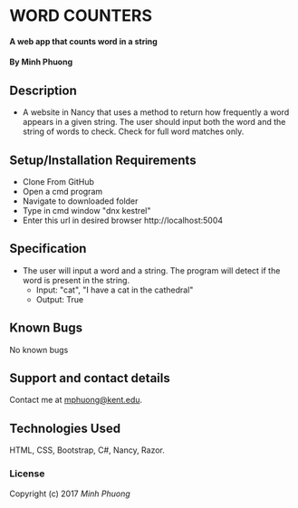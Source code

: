 # WORD COUNTERS

#### A web app that counts word in a string

#### By Minh Phuong

## Description
* A website in Nancy that uses a method to return how frequently a word appears in a given string. The user should input both the word and the string of words to check. Check for full word matches only.

## Setup/Installation Requirements
* Clone From GitHub
* Open a cmd program
* Navigate to downloaded folder
* Type in cmd window "dnx kestrel"
* Enter this url in desired browser http://localhost:5004

## Specification
* The user will input a word and a string. The program will detect if the word is present in the string.
  * Input: "cat", "I have a cat in the cathedral"
  * Output: True

## Known Bugs

No known bugs

## Support and contact details

Contact me at mphuong@kent.edu.

## Technologies Used

HTML, CSS, Bootstrap, C#, Nancy, Razor.

### License

Copyright (c) 2017 *Minh Phuong*
